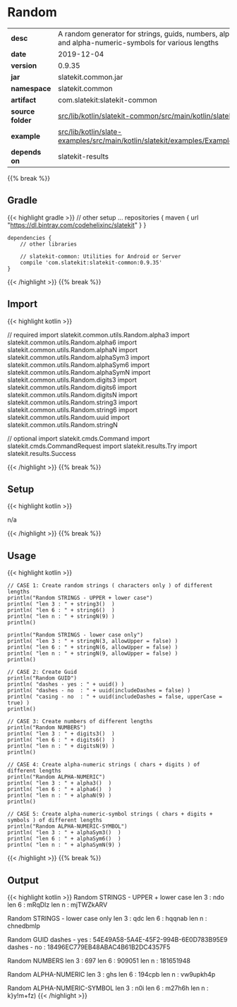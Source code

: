 
# Random

<table class="table table-striped table-bordered">
  <tbody>
    <tr>
      <td><strong>desc</strong></td>
      <td>A random generator for strings, guids, numbers, alpha-numeric, and alpha-numeric-symbols for various lengths</td>
    </tr>
    <tr>
      <td><strong>date</strong></td>
      <td>2019-12-04</td>
    </tr>
    <tr>
      <td><strong>version</strong></td>
      <td>0.9.35</td>
    </tr>
    <tr>
      <td><strong>jar</strong></td>
      <td>slatekit.common.jar</td>
    </tr>
    <tr>
      <td><strong>namespace</strong></td>
      <td>slatekit.common</td>
    </tr>
    <tr>
      <td><strong>artifact</strong></td>
      <td>com.slatekit:slatekit-common</td>
    </tr>
    <tr>
      <td><strong>source folder</strong></td>
      <td><a href="https://github.com/code-helix/slatekit/tree/master/src/lib/kotlin/slatekit-common/src/main/kotlin/slatekit/common" class="url-ch">src/lib/kotlin/slatekit-common/src/main/kotlin/slatekit/common</a></td>
    </tr>
    <tr>
      <td><strong>example</strong></td>
      <td><a href="https://github.com/code-helix/slatekit/tree/master/src/lib/kotlin/slatekit-examples/src/main/kotlin/slatekit/examples/Example_Random.kt" class="url-ch">src/lib/kotlin/slate-examples/src/main/kotlin/slatekit/examples/Example_Random.kt</a></td>
    </tr>
    <tr>
      <td><strong>depends on</strong></td>
      <td> slatekit-results</td>
    </tr>
  </tbody>
</table>
{{% break %}}

## Gradle
{{< highlight gradle >}}
    // other setup ...
    repositories {
        maven { url  "https://dl.bintray.com/codehelixinc/slatekit" }
    }

    dependencies {
        // other libraries

        // slatekit-common: Utilities for Android or Server
        compile 'com.slatekit:slatekit-common:0.9.35'
    }

{{< /highlight >}}
{{% break %}}

## Import
{{< highlight kotlin >}}


// required 
import slatekit.common.utils.Random.alpha3
import slatekit.common.utils.Random.alpha6
import slatekit.common.utils.Random.alphaN
import slatekit.common.utils.Random.alphaSym3
import slatekit.common.utils.Random.alphaSym6
import slatekit.common.utils.Random.alphaSymN
import slatekit.common.utils.Random.digits3
import slatekit.common.utils.Random.digits6
import slatekit.common.utils.Random.digitsN
import slatekit.common.utils.Random.string3
import slatekit.common.utils.Random.string6
import slatekit.common.utils.Random.uuid
import slatekit.common.utils.Random.stringN



// optional 
import slatekit.cmds.Command
import slatekit.cmds.CommandRequest
import slatekit.results.Try
import slatekit.results.Success




{{< /highlight >}}
{{% break %}}

## Setup
{{< highlight kotlin >}}


n/a


{{< /highlight >}}
{{% break %}}

## Usage
{{< highlight kotlin >}}


    // CASE 1: Create random strings ( characters only ) of different lengths
    println("Random STRINGS - UPPER + lower case")
    println( "len 3 : " + string3()  )
    println( "len 6 : " + string6()  )
    println( "len n : " + stringN(9) )
    println()

    println("Random STRINGS - lower case only")
    println( "len 3 : " + stringN(3, allowUpper = false) )
    println( "len 6 : " + stringN(6, allowUpper = false) )
    println( "len n : " + stringN(9, allowUpper = false) )
    println()

    // CASE 2: Create Guid
    println("Random GUID")
    println( "dashes - yes : " + uuid() )
    println( "dashes - no  : " + uuid(includeDashes = false) )
    println( "casing - no  : " + uuid(includeDashes = false, upperCase = true) )
    println()

    // CASE 3: Create numbers of different lengths
    println("Random NUMBERS")
    println( "len 3 : " + digits3()  )
    println( "len 6 : " + digits6()  )
    println( "len n : " + digitsN(9) )
    println()

    // CASE 4: Create alpha-numeric strings ( chars + digits ) of different lengths
    println("Random ALPHA-NUMERIC")
    println( "len 3 : " + alpha3()  )
    println( "len 6 : " + alpha6()  )
    println( "len n : " + alphaN(9) )
    println()

    // CASE 5: Create alpha-numeric-symbol strings ( chars + digits + symbols ) of different lengths
    println("Random ALPHA-NUMERIC-SYMBOL")
    println( "len 3 : " + alphaSym3()  )
    println( "len 6 : " + alphaSym6()  )
    println( "len n : " + alphaSymN(9) )

    

{{< /highlight >}}
{{% break %}}


## Output

{{< highlight kotlin >}}
  Random STRINGS - UPPER + lower case
  len 3 : ndo
  len 6 : mRqDIz
  len n : mjTWZkARV

  Random STRINGS - lower case only
  len 3 : qdc
  len 6 : hqqnab
  len n : chnedbmlp

  Random GUID
  dashes - yes : 54E49A58-5A4E-45F2-994B-6E0D783B95E9
  dashes - no  : 18496EC779EB48ABAC4B61B2DC4357F5

  Random NUMBERS
  len 3 : 697
  len 6 : 909051
  len n : 181651948

  Random ALPHA-NUMERIC
  len 3 : ghs
  len 6 : 194cpb
  len n : vw9upkh4p

  Random ALPHA-NUMERIC-SYMBOL
  len 3 : n0i
  len 6 : m27h6h
  len n : k}y!m+fz)
{{< /highlight >}}
  
